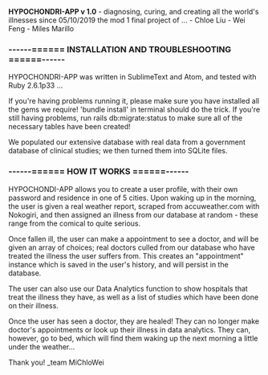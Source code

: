 **HYPOCHONDRI-APP v 1.0** - diagnosing, curing, and creating all the world's illnesses since 05/10/2019
the mod 1 final project of ...
	- Chloe Liu
	- Wei Feng
	- Miles Marillo


### ------======	INSTALLATION AND TROUBLESHOOTING	======------

HYPOCHONDRI-APP was written in SublimeText and Atom, and tested with Ruby 2.6.1p33 ...

If you're having problems running it, please make sure you have installed all the gems we require! 'bundle install' in terminal should do the trick. If you're still having problems, run rails db:migrate:status to make sure all of the necessary tables have been created!

We populated our extensive database with real data from a government database of clinical studies; we then turned them into SQLite files.

### ------======	HOW IT WORKS	======------


HYPOCHONDI-APP allows you to create a user profile, with their own password and residence in one of 5 cities. Upon waking up in the morning, the user is given a real weather report, scraped from accuweather.com with Nokogiri, and then assigned an illness from our database at random - these range from the comical to quite serious. 

Once fallen ill, the user can make a appointment to see a doctor, and will be given an array of choices; real doctors culled from our database who have treated the illness the user suffers from. This creates an "appointment" instance which is saved in the user's history, and will persist in the database.

The user can also use our Data Analytics function to show hospitals that treat the illness they have, as well as a list of studies which have been done on their illness.

Once the user has seen a doctor, they are healed! They can no longer make doctor's appointments or look up their illness in data analytics. They can, however, go to bed, which will find them waking up the next morning a little under the weather...

Thank you!
_team MiChloWei
